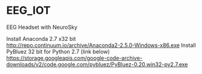 # EEG_IOT
EEG Headset with NeuroSky

Install Anaconda 2.7 x32 bit <br>
http://repo.continuum.io/archive/Anaconda2-2.5.0-Windows-x86.exe
Install PyBluez 32 bit for Python 2.7 (link below) <br>
https://storage.googleapis.com/google-code-archive-downloads/v2/code.google.com/pybluez/PyBluez-0.20.win32-py2.7.exe
